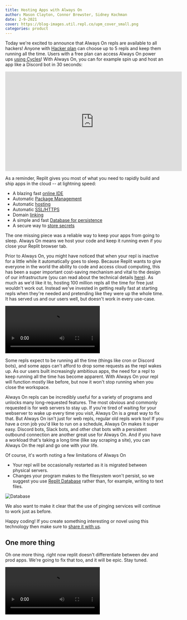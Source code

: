 ```yaml
---
title: Hosting Apps with Always On
author: Mason Clayton, Connor Brewster, Sidney Kochman
date: 2-9-2021
cover: https://blog-images.util.repl.co/upm_cover_small.png
categories: product
---
```


Today we're excited to announce that Always On repls are available to all hackers! Anyone with [Hacker plan](https://repl.it/pricing) can choose up to 5 repls and keep them running all the time. Users with a free plan can access Always On power ups [using Cycles](https://replit.com/cycles)! With Always On, you can for example spin up and host an app like a Discord bot in 30 seconds:

<iframe width="560" height="315" src="https://www.youtube.com/embed/isYRG5uC5W8" frameborder="0" allow="accelerometer; autoplay; clipboard-write; encrypted-media; gyroscope; picture-in-picture" allowfullscreen></iframe>

As a reminder, Replit gives you most of what you need to rapidly build and ship apps in the cloud -- at lightning speed:

- A blazing fast [online IDE](https://repl.it/site/ide)
- Automatic [Package Management](https://docs.repl.it/repls/packages)
- Automatic [hosting](https://repl.it/site/hosting)
- Automatic [SSL/HTTPS](https://docs.repl.it/repls/web-hosting)
- Domain [linking](https://docs.repl.it/repls/web-hosting)
- A simple and fast [Database for persistence](https://docs.repl.it/misc/database)
- A secure way to [store secrets](https://docs.repl.it/repls/secret-keys)


The one missing piece was a reliable way to keep your apps from going to sleep. Always On means we host your code and keep it running even if you close your Replit browser tab.

Prior to Always On, you might have noticed that when your repl is inactive for a little while it automatically goes to sleep. Because Replit wants to give everyone in the world the ability to code and access cloud computing, this has been a super important cost-saving mechanism and vital to the design of our infrastructure (you can read about the technical details [here](https://blog.repl.it/killing-containers-at-scale)). As much as we'd like it to, hosting 100 million repls all the time for free just wouldn't work out. Instead we've invested in getting really fast at starting repls when they're needed and pretending like they were up the whole time. It has served us and our users well, but doesn't work in every use-case. 

<video controls webkit-playsinline="true" playsinline="" src="/images/quickhosting.mp4"></video>

Some repls expect to be running all the time (things like cron or Discord bots), and some apps can't afford to drop some requests as the repl wakes up. As our users built increasingly ambitious apps, the need for a repl to keep running all the time has become apparent. With Always On your repl will function mostly like before, but now it won't stop running when you close the workspace.

Always On repls can be incredibly useful for a variety of programs and unlocks many long-requested features. The most obvious and commonly requested is for web servers to stay up. If you're tired of waiting for your webserver to wake up every time you visit, Always On is a great way to fix that. But Always On isn't just for web repls, regular old repls work too! If you have a cron job you'd like to run on a schedule, Always On makes it super easy. Discord bots, Slack bots, and other chat bots with a persistent outbound connection are another great use for Always On. And if you have a workload that's taking a long time (like say scraping a site), you can Always On the repl and go one with your life.

Of course, it's worth noting a few limitations of Always On 
- Your repl will be occasionally restarted as it is migrated between physical servers.
- Changes your program makes to the filesystem won't persist, so we suggest you use [Replit Database](https://blog.repl.it/database) rather than, for example, writing to text files.

![Database](images/database/database1.gif)

We also want to make it clear that the use of pinging services will continue to work just as before.

Happy coding! If you create something interesting or novel using this technology then make sure to [share it with us](https://repl.it/talk/ask/Share-your-Always-On-repls/120784).

## One more thing

Oh one more thing. right now replit doesn't differentiate between dev and prod apps. We're going to fix that too, and it will be epic. Stay tuned.

<video controls webkit-playsinline="true" playsinline="" src="/images/deployments.mp4"></video>
